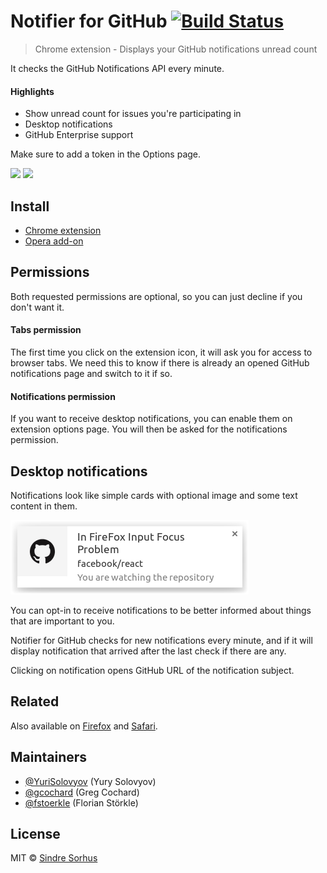 # Notifier for GitHub [![Build Status](https://travis-ci.org/sindresorhus/notifier-for-github-chrome.svg?branch=master)](https://travis-ci.org/sindresorhus/notifier-for-github-chrome)

> Chrome extension - Displays your GitHub notifications unread count

It checks the GitHub Notifications API every minute.

#### Highlights
* Show unread count for issues you're participating in
* Desktop notifications
* GitHub Enterprise support

Make sure to add a token in the Options page.

![](screenshot.png)
![](screenshot-webstore2.png)


## Install

- [Chrome extension](https://chrome.google.com/webstore/detail/notifier-for-github/lmjdlojahmbbcodnpecnjnmlddbkjhnn)
- [Opera add-on](https://addons.opera.com/en/extensions/details/github-notifier/)


## Permissions

Both requested permissions are optional, so you can just decline if you don't want it.

#### Tabs permission

The first time you click on the extension icon, it will ask you for access to browser tabs. We need this to know if there is already an opened GitHub notifications page and switch to it if so.

#### Notifications permission

If you want to receive desktop notifications, you can enable them on extension options page. You will then be asked for the notifications permission.

## Desktop notifications

Notifications look like simple cards with optional image and some text content in them.

![](screenshot-notification.png)

You can opt-in to receive notifications to be better informed about things that
are important to you.

Notifier for GitHub checks for new notifications every minute, and if it will display notification that arrived after the last check if there are any.

Clicking on notification opens GitHub URL of the notification subject.

## Related

Also available on [Firefox](https://github.com/sindresorhus/notifier-for-github-firefox) and [Safari](https://github.com/sindresorhus/notifier-for-github-safari).


## Maintainers

- [@YuriSolovyov](https://github.com/YuriSolovyov) (Yury Solovyov)
- [@gcochard](https://github.com/gcochard) (Greg Cochard)
- [@fstoerkle](https://github.com/fstoerkle) (Florian Störkle)


## License

MIT © [Sindre Sorhus](https://sindresorhus.com)
